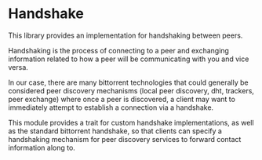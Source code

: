 # Handshake
This library provides an implementation for handshaking between peers.

Handshaking is the process of connecting to a peer and exchanging information related to how a peer will be communicating with you and vice versa.

In our case, there are many bittorrent technologies that could generally be considered peer discovery mechanisms (local peer discovery, dht, trackers, peer exchange) where once a peer is discovered, a client may want to immediately attempt to establish a connection via a handshake.

This module provides a trait for custom handshake implementations, as well as the standard bittorrent handshake, so that clients can specify a handshaking mechanism for peer discovery services to forward contact information along to.